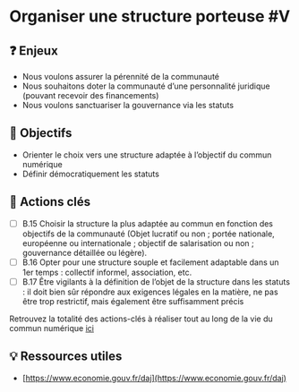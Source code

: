 # Organiser une structure porteuse \#V

## ❓ Enjeux

* Nous voulons assurer la pérennité de la communauté
* Nous souhaitons doter la communauté d’une personnalité juridique \(pouvant recevoir des financements\)
* Nous voulons sanctuariser la gouvernance via les statuts

## 🎯 Objectifs

* Orienter le choix vers une structure adaptée à l’objectif du commun numérique
* Définir démocratiquement les statuts

## 📑 Actions clés

* [ ] B.15 Choisir la structure la plus adaptée au commun en fonction des objectifs de la communauté \(Objet lucratif ou non ; portée nationale, européenne ou internationale ; objectif de salarisation ou non ; gouvernance détaillée ou légère\).
* [ ] B.16 Opter pour une structure souple et facilement adaptable dans un 1er temps : collectif informel, association, etc.
* [ ] B.17 Être vigilants à la définition de l’objet de la structure dans les statuts : il doit bien sûr répondre aux exigences légales en la matière, ne pas être trop restrictif, mais également être suffisamment précis

Retrouvez la totalité des actions-clés à réaliser tout au long de la vie du commun numérique [ici](https://app.gitbook.com/@beta-gouv/s/tutoriel-lab-sonum/recapitulatif-des-actions-cles)

## 💡 Ressources utiles

* [https://www.economie.gouv.fr/daj](https://www.economie.gouv.fr/daj)

